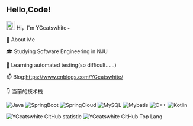 <!--
**YGcatswhite/YGcatswhite** is a ✨ _special_ ✨ repository because its `README.md` (this file) appears on your GitHub profile.

Here are some ideas to get you started:

- 🔭 I’m currently working on ...
- 🌱 I’m currently learning ...
- 👯 I’m looking to collaborate on ...
- 🤔 I’m looking for help with ...
- 💬 Ask me about ...
- 📫 How to reach me: ...
- 😄 Pronouns: ...
- ⚡ Fun fact: ...
-->

  ## Hello,Code!

<img src='https://qpluspicture.oss-cn-beijing.aliyuncs.com/6LjjQA/Hi.gif' alt='Hi' width="24"/> Hi，I'm YGcatswhite~

🌱 About Me

🎓 Studying Software Engineering in NJU

🤔 Learning automated testing(so difficult......)

📫 Blog:https://www.cnblogs.com/YGcatswhite/

👇 当前的技术栈 

![Java](https://img.shields.io/badge/Java-\-blue?style=flat-square&logo=appveyor) ![SpringBoot](https://img.shields.io/badge/SpringBoot-\-red?style=flat-square&logo=appveyor) ![SpringCloud](https://img.shields.io/badge/SpringCloud-\-green?style=flat-square&logo=appveyor) ![MySQL](https://img.shields.io/badge/MySQL-\-yellow?style=flat-square&logo=appveyor) ![Mybatis](https://img.shields.io/badge/Mybatis-\-lightgrey?style=flat-square&logo=appveyor) ![C++](https://img.shields.io/badge/C++-\-brightgreen?style=flat-square&logo=appveyor) ![Kotlin](https://img.shields.io/badge/Kotlin-\-blueviolet?style=flat-square&logo=appveyor)


![YGcatswhite GitHub statistic](https://github-readme-stats.vercel.app/api?username=YGcatswhite&show_icons=true)
![YGcatswhite GitHub Top Lang](https://github-readme-stats.vercel.app/api/top-langs/?username=YGcatswhite&layout=compact)

